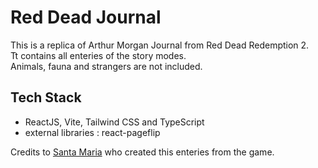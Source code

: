 # Red Dead Journal 

This is a replica of Arthur Morgan Journal from Red Dead Redemption 2.  
Tt contains all enteries of the story modes.  
Animals, fauna and strangers are not included.  

## Tech Stack
- ReactJS, Vite, Tailwind CSS and TypeScript
- external libraries : react-pageflip


Credits to [Santa Maria](https://linktr.ee/aicosu) who created this enteries from the game.  


